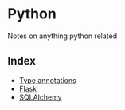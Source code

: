 # Python

Notes on anything python related

## Index

* [Type annotations](typing.md)
* [Flask](flask.md)
* [SQLAlchemy](sqlalchemy.md)
